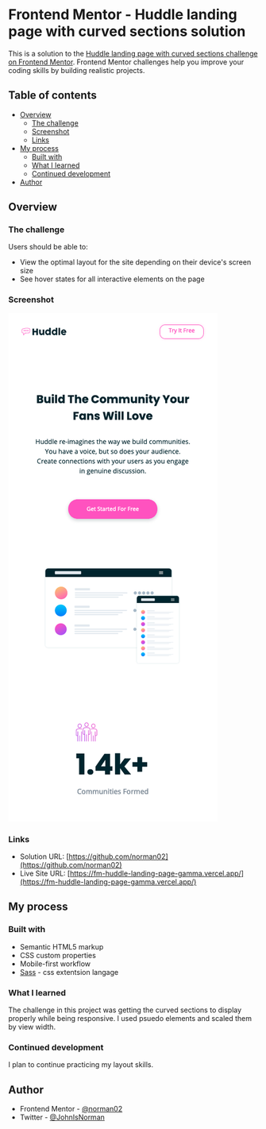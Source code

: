 # Frontend Mentor - Huddle landing page with curved sections solution

This is a solution to the [Huddle landing page with curved sections challenge on Frontend Mentor](https://www.frontendmentor.io/challenges/huddle-landing-page-with-curved-sections-5ca5ecd01e82137ec91a50f2). Frontend Mentor challenges help you improve your coding skills by building realistic projects. 

## Table of contents

- [Overview](#overview)
  - [The challenge](#the-challenge)
  - [Screenshot](#screenshot)
  - [Links](#links)
- [My process](#my-process)
  - [Built with](#built-with)
  - [What I learned](#what-i-learned)
  - [Continued development](#continued-development)
- [Author](#author)

## Overview

### The challenge

Users should be able to:

- View the optimal layout for the site depending on their device's screen size
- See hover states for all interactive elements on the page

### Screenshot

![](./screenshot.png)


### Links

- Solution URL: [https://github.com/norman02](https://github.com/norman02)
- Live Site URL: [https://fm-huddle-landing-page-gamma.vercel.app/](https://fm-huddle-landing-page-gamma.vercel.app/)

## My process

### Built with

- Semantic HTML5 markup
- CSS custom properties
- Mobile-first workflow
- [Sass](https://sass-lang.com/) - css extentsion langage

### What I learned

The challenge in this project was getting the curved sections to display properly while being responsive. I used psuedo elements and scaled them by view width. 

### Continued development

I plan to continue practicing my layout skills. 

## Author

- Frontend Mentor - [@norman02](https://www.frontendmentor.io/profile/norman02)
- Twitter - [@JohnIsNorman](https://www.twitter.com/JohnIsNorman)

